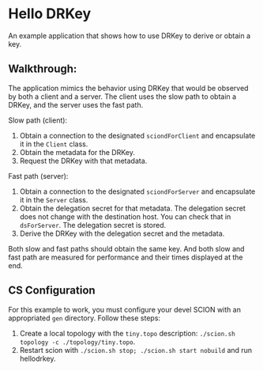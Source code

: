 # Hello DRKey

An example application that shows how to use DRKey to derive or obtain a key.

## Walkthrough:

The application mimics the behavior using DRKey that would be observed by both a client and a server.
The client uses the slow path to obtain a DRKey, and the server uses the fast path.

Slow path (client):
1. Obtain a connection to the designated `sciondForClient` and encapsulate it in the `Client` class.
1. Obtain the metadata for the DRKey.
1. Request the DRKey with that metadata.

Fast path (server):
1. Obtain a connection to the designated `sciondForServer` and encapsulate it in the `Server` class.
1. Obtain the delegation secret for that metadata. The delegation secret does not change with the destination host.
   You can check that in `dsForServer`. The delegation secret is stored.
1. Derive the DRKey with the delegation secret and the metadata.

Both slow and fast paths should obtain the same key.
And both slow and fast path are measured for performance and their times displayed at the end.

## CS Configuration

For this example to work, you must configure your devel SCION with an appropriated `gen` directory.
Follow these steps:

1. Create a local topology with the `tiny.topo` description: `./scion.sh topology -c ./topology/tiny.topo`.
1. Restart scion with `./scion.sh stop; ./scion.sh start nobuild` and run hellodrkey.
